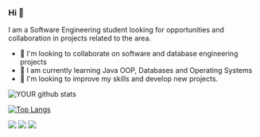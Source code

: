 ### Hi 👋
I am a Software Engineering student looking for opportunities and collaboration in projects related to the area.
- 🔭 I'm looking to collaborate on software and database engineering projects
- 🌱 I am currently learning Java OOP, Databases and Operating Systems
- 🤝 I'm looking to improve my skills and develop new projects.


![YOUR github stats](https://github-readme-stats.vercel.app/api?username=GuiEstevamCorrea)

[![Top Langs](https://github-readme-stats.vercel.app/api/top-langs/?username=GuiEstevamCorrea)](https://github.com/GuiEstevamCorrea/github-readme-stats)


[<img src="https://img.shields.io/badge/twitter-%231DA1F2.svg?&style=for-the-badge&logo=twitter&logoColor=white" />](https://twitter.com/correa___02)   [<img src="https://img.shields.io/badge/linkedin-%230077B5.svg?&style=for-the-badge&logo=linkedin&logoColor=white" />](https://www.linkedin.com/in/guiestevamcorrea/) [<img src = "https://img.shields.io/badge/instagram-%23E4405F.svg?&style=for-the-badge&logo=instagram&logoColor=white">](https://www.instagram.com/correa___02/) 
